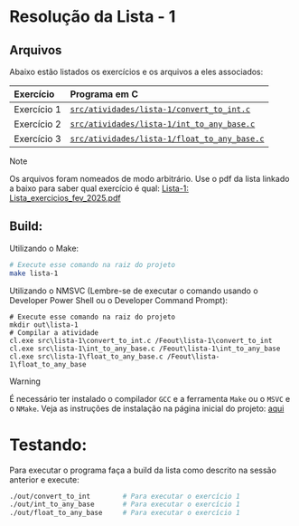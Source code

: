 # Resolução da Lista - 1

## Arquivos
Abaixo estão listados os exercícios e os arquivos a eles associados:

| Exercício | Programa em C |
| :- | :- | 
| Exercício 1 | [`src/atividades/lista-1/convert_to_int.c`](/src/atividades/lista-1/convert_to_int.c) |
| Exercício 2 | [`src/atividades/lista-1/int_to_any_base.c`](/src/atividades/lista-1/int_to_any_base.c) |
| Exercício 3 | [`src/atividades/lista-1/float_to_any_base.c`](/src/atividades/lista-1/float_to_any_base.c) |

> [!NOTE]
> Os arquivos foram nomeados de modo arbitrário.
> Use o pdf da lista linkado a baixo para saber qual exercício é qual:
> [Lista-1: Lista_exercicios_fev_2025.pdf](https://github.com/user-attachments/files/20445451/Lista_exercicios_fev_2025.pdf)

## Build:
Utilizando o Make:
```sh
# Execute esse comando na raiz do projeto
make lista-1
```

Utilizando o NMSVC (Lembre-se de executar o comando usando o Developer Power Shell ou o Developer Command Prompt):
```pwsh
# Execute esse comando na raiz do projeto
mkdir out\lista-1
# Compilar a atividade
cl.exe src\lista-1\convert_to_int.c /Feout\lista-1\convert_to_int
cl.exe src\lista-1\int_to_any_base.c /Feout\lista-1\int_to_any_base
cl.exe src\lista-1\float_to_any_base.c /Feout\lista-1\float_to_any_base
```

> [!WARNING]
> É necessário ter instalado o compilador `GCC` e a ferramenta `Make` ou o `MSVC` e o `NMake`.
> Veja as instruções de instalação na página inicial do projeto: [aqui](../README.md/#compiladores)

# Testando:
Para executar o programa faça a build da lista como descrito na sessão anterior e execute:
```bash
./out/convert_to_int        # Para executar o exercício 1
./out/int_to_any_base       # Para executar o exercício 1
./out/float_to_any_base     # Para executar o exercício 1
```
